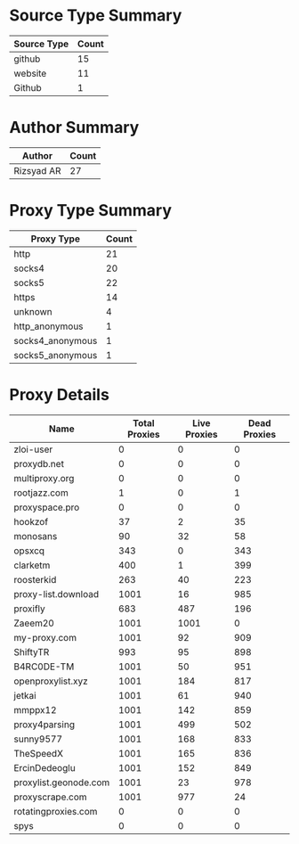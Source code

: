 # Source Type Summary

| Source Type | Count |
|-------------|-------|
| github | 15 |
| website | 11 |
| Github | 1 |


# Author Summary

| Author | Count |
|--------|-------|
| Rizsyad AR | 27 |


# Proxy Type Summary

| Proxy Type | Count |
|------------|-------|
| http | 21 |
| socks4 | 20 |
| socks5 | 22 |
| https | 14 |
| unknown | 4 |
| http_anonymous | 1 |
| socks4_anonymous | 1 |
| socks5_anonymous | 1 |


# Proxy Details

| Name | Total Proxies | Live Proxies | Dead Proxies |
|------|---------------|--------------|---------------|
| zloi-user | 0 | 0 | 0 |
| proxydb.net | 0 | 0 | 0 |
| multiproxy.org | 0 | 0 | 0 |
| rootjazz.com | 1 | 0 | 1 |
| proxyspace.pro | 0 | 0 | 0 |
| hookzof | 37 | 2 | 35 |
| monosans | 90 | 32 | 58 |
| opsxcq | 343 | 0 | 343 |
| clarketm | 400 | 1 | 399 |
| roosterkid | 263 | 40 | 223 |
| proxy-list.download | 1001 | 16 | 985 |
| proxifly | 683 | 487 | 196 |
| Zaeem20 | 1001 | 1001 | 0 |
| my-proxy.com | 1001 | 92 | 909 |
| ShiftyTR | 993 | 95 | 898 |
| B4RC0DE-TM | 1001 | 50 | 951 |
| openproxylist.xyz | 1001 | 184 | 817 |
| jetkai | 1001 | 61 | 940 |
| mmppx12 | 1001 | 142 | 859 |
| proxy4parsing | 1001 | 499 | 502 |
| sunny9577 | 1001 | 168 | 833 |
| TheSpeedX | 1001 | 165 | 836 |
| ErcinDedeoglu | 1001 | 152 | 849 |
| proxylist.geonode.com | 1001 | 23 | 978 |
| proxyscrape.com | 1001 | 977 | 24 |
| rotatingproxies.com | 0 | 0 | 0 |
| spys | 0 | 0 | 0 |
